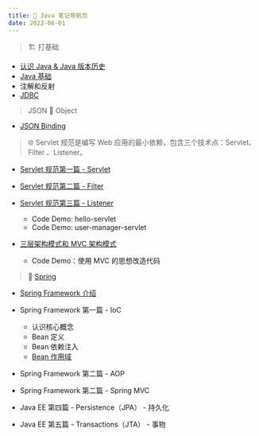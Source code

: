 ```yaml
---
title: 🧭 Java 笔记导航页
date: 2022-06-01
---
```

> 🏗️ 打基础

- [认识 Java & Java 版本历史](basic/java-history.md)
- [Java 基础](basic/java-basics.md)
- 注解和反射
- [JDBC](basic/java-jdbc.md)

> JSON 🔁 Object

- [JSON Binding](./java-ee/jsonb.md)

> 🌐 Servlet 规范是编写 Web 应用的最小依赖，包含三个技术点：Servlet、Filter 、Listener。

- [Servlet 规范第一篇 - Servlet](./java-ee/servlet.md)
- [Servlet 规范第二篇 - Filter](./java-ee/servlet-filter.md)
- [Servlet 规范第三篇 - Listener](./java-ee/servlet-listener.md)
  - Code Demo: hello-servlet
  - Code Demo: user-manager-servlet
- [三层架构模式和 MVC 架构模式](./java-ee/3-tier-and-mvc.md)

  - Code Demo：使用 MVC 的思想改造代码

> 🍃 [Spring](https://spring.io/projects/)

- [Spring Framework 介绍](https://pdai.tech/md/spring/spring-x-framework-introduce.html)
- Spring Framework 第一篇 - IoC
  - 认识核心概念
  - Bean 定义
  - Bean 依赖注入
  - [Bean 作用域](spring/spring-bean-scope.md)
- Spring Framework 第二篇 - AOP
- Spring Framework 第二篇 - Spring MVC

- Java EE 第四篇 - Persistence（JPA） - 持久化
- Java EE 第五篇 - Transactions（JTA） - 事物
